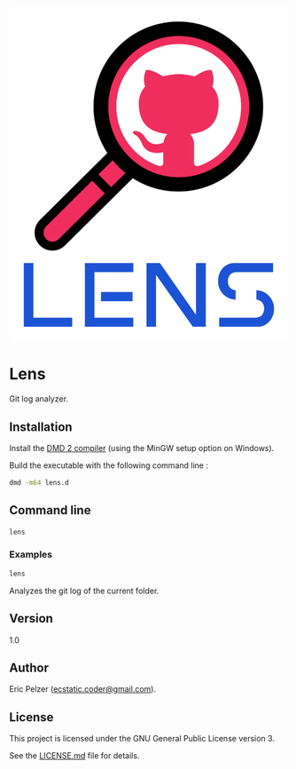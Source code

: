 ![](https://github.com/senselogic/LENS/blob/master/LOGO/lens.png)

# Lens

Git log analyzer.

## Installation

Install the [DMD 2 compiler](https://dlang.org/download.html) (using the MinGW setup option on Windows).

Build the executable with the following command line :

```bash
dmd -m64 lens.d
```

## Command line

```
lens
```

### Examples

```bash
lens
```

Analyzes the git log of the current folder.

## Version

1.0

## Author

Eric Pelzer (ecstatic.coder@gmail.com).

## License

This project is licensed under the GNU General Public License version 3.

See the [LICENSE.md](LICENSE.md) file for details.
